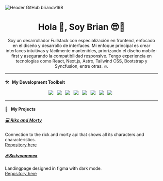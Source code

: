 ![Header GitHub briandv198](https://cdn.discordapp.com/attachments/1217316505147015179/1217316591734227024/Untitled-2.jpg?ex=6603956c&is=65f1206c&hm=79f832c2c49d5661c2eb9ccbc92ac457b6788b0a6606379bf604d7fd67b05a22&)

<h1 align='center'>Hola 👋, Soy Brian 😎🚀</h1>

<p align='center'>
Soy un desarrollador Fullstack con especialización en frontend, enfocado en el diseño y desarrollo de interfaces. Mi enfoque principal es crear interfaces intuitivas y fácilmente mantenibles, priorizando el diseño mobile-first y asegurando la compatibilidad responsive. Tengo experiencia en tecnologías como React, Next.js, Astro, Tailwind CSS, Bootstrap y Syncfusion, entre otras. 🔥.
</p>

<hr>

<h4 >⚒&nbsp;&nbsp;&nbsp;My Development Toolbelt</h4>
<p align='center'>
  <img src="https://img.shields.io/badge/html5%20-%23e34f26.svg?&style=for-the-badge&logo=html5&logoColor=white" />&nbsp;&nbsp;
  <img src="https://img.shields.io/badge/css3%20-%231572B6.svg?&style=for-the-badge&logo=css3&logoColor=white" />&nbsp;&nbsp;
  <img src="https://img.shields.io/badge/javascript%20-%23F7DF1E.svg?&style=for-the-badge&logo=javascript&logoColor=white" />&nbsp;&nbsp;
  <img src="https://img.shields.io/badge/react%20-%2361DAFB.svg?&style=for-the-badge&logo=react&logoColor=white" />&nbsp;&nbsp;
  <img src="https://img.shields.io/badge/git%20-%23F05133.svg?&style=for-the-badge&logo=git&logoColor=white" />&nbsp;&nbsp;
  <img src="https://img.shields.io/badge/mysql%20-%23016B93.svg?&style=for-the-badge&logo=mysql&logoColor=white" />&nbsp;&nbsp;
  <img src="https://img.shields.io/badge/linux%20-%23000.svg?&style=for-the-badge&logo=linux&logoColor=white" />&nbsp;&nbsp;
  <img src="https://img.shields.io/badge/github%20-%23000.svg?&style=for-the-badge&logo=github&logoColor=white" />&nbsp;&nbsp;
</p>

<hr>

<h4>🚀&nbsp;&nbsp;&nbsp;My Projects</h4>
<h5><a href="https://github.com/Briandv198/rick-morty">💻 Rikc and Morty</a></h5>
<p>Connection to the rick and morty api that shows all its characters and characteristics.<br>
<a href="#">Repository here</a></p>

<h5><a href="https://github.com/Briandv198/Sistycommex">🔥 Sistycommex</a></h5>
<p>Landingpage designed in figma with dark mode.<br>
<a href="https://github.com/Briandv198/Sistycommex">Repository here</a></p>
